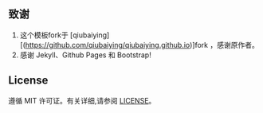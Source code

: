 
## 致谢

1. 这个模板fork于 [qiubaiying][(https://github.com/qiubaiying/qiubaiying.github.io)]fork ，感谢原作者。 
2. 感谢 Jekyll、Github Pages 和 Bootstrap!

## License

遵循 MIT 许可证。有关详细,请参阅 [LICENSE](https://github.com/qiubaiying/qiubaiying.github.io/blob/master/LICENSE)。

